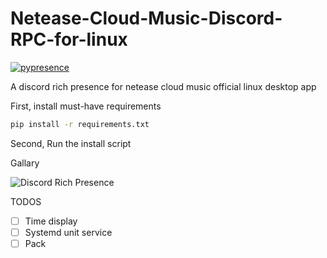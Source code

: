 # Netease-Cloud-Music-Discord-RPC-for-linux

[![pypresence](https://img.shields.io/badge/using-pypresence-00bb88.svg?style=for-the-badge&logo=discord&logoWidth=20)](https://github.com/qwertyquerty/pypresence)

A discord rich presence for netease cloud music official linux desktop app

First, install must-have requirements
```bash
pip install -r requirements.txt
```
Second, Run the install script

Gallary

![Discord Rich Presence](https://user-images.githubusercontent.com/22847876/115551934-8fea7700-a260-11eb-9c39-a2286fb81d00.png)

TODOS

- [ ] Time display
- [ ] Systemd unit service
- [ ] Pack

